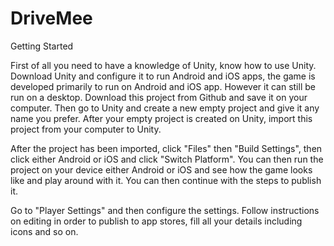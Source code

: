 # DriveMee

Getting Started

First of all you need to have a knowledge of Unity, know how to use Unity.
Download Unity and configure it to run Android and iOS apps, the game is developed primarily to run on Android and iOS 
app. However it can still be run on a desktop.
Download this project from Github and save it on your computer. Then go to Unity and create a new empty project and give it 
any name you prefer. After your empty project is created on Unity, import this project from your computer to Unity. 

After the project has been imported, click "Files" then "Build Settings", then click either Android or iOS and click 
"Switch Platform".  You can then run the project on your device either Android or iOS and see how the game looks like and play around with it. You can then continue with the steps to publish it.

Go to "Player Settings" and then configure the settings. Follow instructions on editing in order to publish to app stores, fill all your details including icons and so on.
